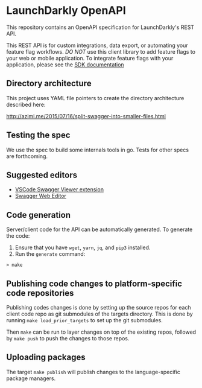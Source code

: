# LaunchDarkly OpenAPI

This repository contains an OpenAPI specification for LaunchDarkly's REST API.

This REST API is for custom integrations, data export, or automating your feature flag workflows. *DO NOT* use this client library to add feature flags to your web or mobile application. To integrate feature flags with your application, please see the [SDK documentation](https://docs.launchdarkly.com/v2.0/docs)

## Directory architecture

This project uses YAML file pointers to create the directory architecture described here: 

http://azimi.me/2015/07/16/split-swagger-into-smaller-files.html

## Testing the spec

We use the spec to build some internals tools in go.  Tests for other specs are forthcoming.

## Suggested editors

- [VSCode Swagger Viewer extension](https://marketplace.visualstudio.com/items?itemName=Arjun.swagger-viewer) 
- [Swagger Web Editor](http://editor.swagger.io/)

## Code generation

Server/client code for the API can be automatically generated. To generate the code:

  1. Ensure that you have `wget`, `yarn`, `jq`, and `pip3` installed. 
  1. Run the `generate` command:
```
> make
```

## Publishing code changes to platform-specific code repositories

Publishing codes changes is done by setting up the source repos for each client code repo as git submodules of the
targets directory.  This is done by running `make load_prior_targets` to set up the git submodules.

Then `make` can be run to layer changes on top of the existing repos, followed by `make push` to push the changes to
those repos.

## Uploading packages

The target `make publish` will publish changes to the language-specific package managers.
